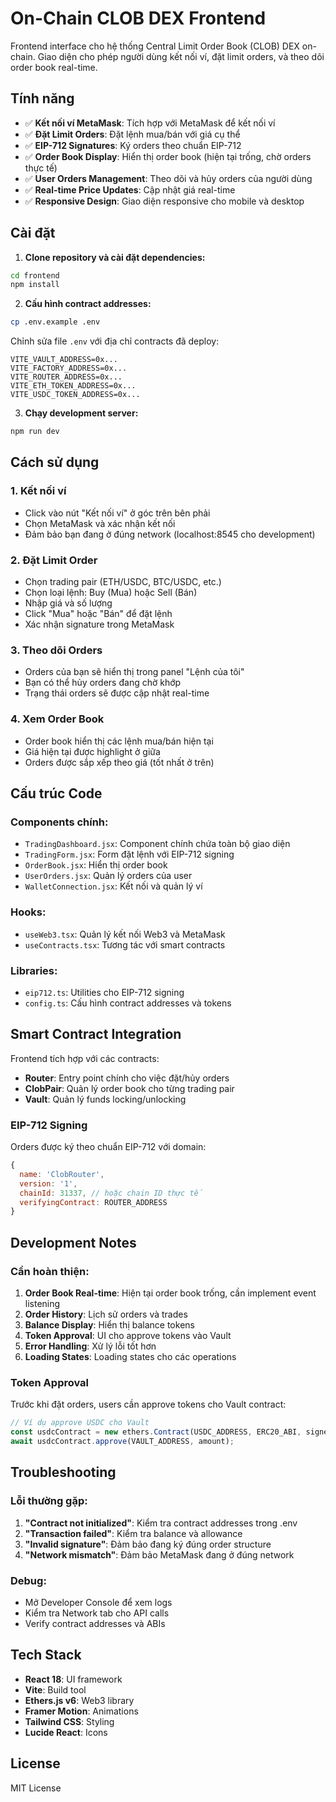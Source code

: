 # On-Chain CLOB DEX Frontend

Frontend interface cho hệ thống Central Limit Order Book (CLOB) DEX on-chain. Giao diện cho phép người dùng kết nối ví, đặt limit orders, và theo dõi order book real-time.

## Tính năng

- ✅ **Kết nối ví MetaMask**: Tích hợp với MetaMask để kết nối ví
- ✅ **Đặt Limit Orders**: Đặt lệnh mua/bán với giá cụ thể
- ✅ **EIP-712 Signatures**: Ký orders theo chuẩn EIP-712
- ✅ **Order Book Display**: Hiển thị order book (hiện tại trống, chờ orders thực tế)
- ✅ **User Orders Management**: Theo dõi và hủy orders của người dùng
- ✅ **Real-time Price Updates**: Cập nhật giá real-time
- ✅ **Responsive Design**: Giao diện responsive cho mobile và desktop

## Cài đặt

1. **Clone repository và cài đặt dependencies:**
```bash
cd frontend
npm install
```

2. **Cấu hình contract addresses:**
```bash
cp .env.example .env
```

Chỉnh sửa file `.env` với địa chỉ contracts đã deploy:
```env
VITE_VAULT_ADDRESS=0x...
VITE_FACTORY_ADDRESS=0x...
VITE_ROUTER_ADDRESS=0x...
VITE_ETH_TOKEN_ADDRESS=0x...
VITE_USDC_TOKEN_ADDRESS=0x...
```

3. **Chạy development server:**
```bash
npm run dev
```

## Cách sử dụng

### 1. Kết nối ví
- Click vào nút "Kết nối ví" ở góc trên bên phải
- Chọn MetaMask và xác nhận kết nối
- Đảm bảo bạn đang ở đúng network (localhost:8545 cho development)

### 2. Đặt Limit Order
- Chọn trading pair (ETH/USDC, BTC/USDC, etc.)
- Chọn loại lệnh: Buy (Mua) hoặc Sell (Bán)
- Nhập giá và số lượng
- Click "Mua" hoặc "Bán" để đặt lệnh
- Xác nhận signature trong MetaMask

### 3. Theo dõi Orders
- Orders của bạn sẽ hiển thị trong panel "Lệnh của tôi"
- Bạn có thể hủy orders đang chờ khớp
- Trạng thái orders sẽ được cập nhật real-time

### 4. Xem Order Book
- Order book hiển thị các lệnh mua/bán hiện tại
- Giá hiện tại được highlight ở giữa
- Orders được sắp xếp theo giá (tốt nhất ở trên)

## Cấu trúc Code

### Components chính:
- `TradingDashboard.jsx`: Component chính chứa toàn bộ giao diện
- `TradingForm.jsx`: Form đặt lệnh với EIP-712 signing
- `OrderBook.jsx`: Hiển thị order book
- `UserOrders.jsx`: Quản lý orders của user
- `WalletConnection.jsx`: Kết nối và quản lý ví

### Hooks:
- `useWeb3.tsx`: Quản lý kết nối Web3 và MetaMask
- `useContracts.tsx`: Tương tác với smart contracts

### Libraries:
- `eip712.ts`: Utilities cho EIP-712 signing
- `config.ts`: Cấu hình contract addresses và tokens

## Smart Contract Integration

Frontend tích hợp với các contracts:
- **Router**: Entry point chính cho việc đặt/hủy orders
- **ClobPair**: Quản lý order book cho từng trading pair
- **Vault**: Quản lý funds locking/unlocking

### EIP-712 Signing
Orders được ký theo chuẩn EIP-712 với domain:
```javascript
{
  name: 'ClobRouter',
  version: '1',
  chainId: 31337, // hoặc chain ID thực tế
  verifyingContract: ROUTER_ADDRESS
}
```

## Development Notes

### Cần hoàn thiện:
1. **Order Book Real-time**: Hiện tại order book trống, cần implement event listening
2. **Order History**: Lịch sử orders và trades
3. **Balance Display**: Hiển thị balance tokens
4. **Token Approval**: UI cho approve tokens vào Vault
5. **Error Handling**: Xử lý lỗi tốt hơn
6. **Loading States**: Loading states cho các operations

### Token Approval
Trước khi đặt orders, users cần approve tokens cho Vault contract:
```javascript
// Ví dụ approve USDC cho Vault
const usdcContract = new ethers.Contract(USDC_ADDRESS, ERC20_ABI, signer);
await usdcContract.approve(VAULT_ADDRESS, amount);
```

## Troubleshooting

### Lỗi thường gặp:
1. **"Contract not initialized"**: Kiểm tra contract addresses trong .env
2. **"Transaction failed"**: Kiểm tra balance và allowance
3. **"Invalid signature"**: Đảm bảo đang ký đúng order structure
4. **"Network mismatch"**: Đảm bảo MetaMask đang ở đúng network

### Debug:
- Mở Developer Console để xem logs
- Kiểm tra Network tab cho API calls
- Verify contract addresses và ABIs

## Tech Stack

- **React 18**: UI framework
- **Vite**: Build tool
- **Ethers.js v6**: Web3 library
- **Framer Motion**: Animations
- **Tailwind CSS**: Styling
- **Lucide React**: Icons

## License

MIT License
